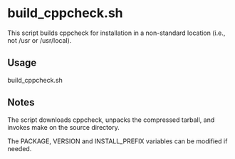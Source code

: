 # build_cppcheck.sh

This script builds cppcheck for installation in a non-standard location (i.e., not /usr or /usr/local).

## Usage
build_cppcheck.sh

## Notes
The script downloads cppcheck, unpacks the compressed tarball, and invokes make on the source directory.

The PACKAGE, VERSION and INSTALL_PREFIX variables can be modified if needed.

